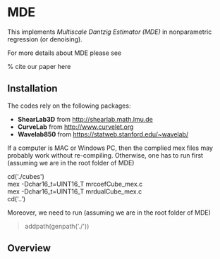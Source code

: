# MDE
This implements *Multiscale Dantzig Estimator (MDE)* in nonparametric regression (or denoising). 


For more details about MDE please see 

% cite our paper here

## Installation
The codes rely on the following packages:
- **ShearLab3D** from http://shearlab.math.lmu.de
- **CurveLab** from http://www.curvelet.org
- **Wavelab850** from https://statweb.stanford.edu/~wavelab/

If a computer is MAC or Windows PC, then the complied mex files may probably work without re-compiling. Otherwise, one has to run first (assuming we are in the root folder of MDE)

  cd('./cubes')   
  mex -Dchar16_t=UINT16_T mrcoefCube_mex.c  
  mex -Dchar16_t=UINT16_T mrdualCube_mex.c  
  cd('..')  

Moreover, we need to run (assuming we are in the root folder of MDE)
> addpath(genpath('./'))

## Overview


